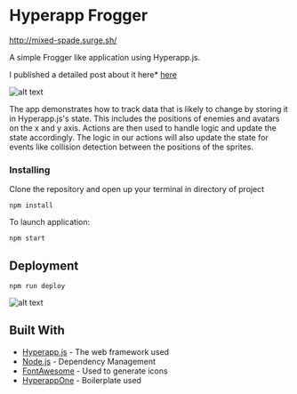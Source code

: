 # Hyperapp Frogger
http://mixed-spade.surge.sh/

A simple Frogger like application using Hyperapp.js.

I published a detailed post about it here* [here](https://medium.com/hyperapp/frogger-in-hyperapp-90c0a7cd23a4) 

![alt text](https://cdn-images-1.medium.com/max/1600/1*0buRS6911OtLu-RdXKcZug.png)

 The app demonstrates how to track data that is likely to change by storing it in Hyperapp.js's state. This includes the positions of enemies and avatars on the x and y axis. Actions are then used to handle logic and update the state accordingly. The logic in our actions will also update the state for events like collision detection between the positions of the sprites. 

### Installing

Clone the repository and open up your terminal in directory of project

```
npm install
```

To launch application:

```
npm start
```

## Deployment
```
npm run deploy
```

![alt text](https://cdn-images-1.medium.com/max/1600/1*9m4glxRRkHKwL6si_Dextg.png)

## Built With

* [Hyperapp.js](https://github.com/hyperapp/hyperapp) - The web framework used
* [Node.js](https://nodejs.org/en/) - Dependency Management
* [FontAwesome](https://fontawesome.com/) - Used to generate icons
* [HyperappOne](https://github.com/selfup/hyperapp-one) - Boilerplate used

